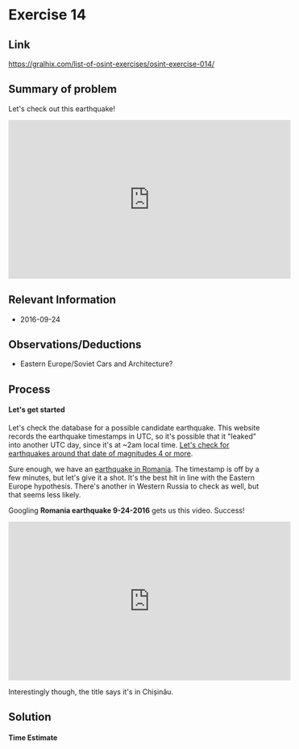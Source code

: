 # Exercise 14

## Link
https://gralhix.com/list-of-osint-exercises/osint-exercise-014/

## Summary of problem

Let's check out this earthquake!
<iframe width="560" height="315" src="https://www.youtube.com/embed/myTG1LpMN7g?si=BhUaYUQeeMWZvPbC" title="YouTube video player" frameborder="0" allow="accelerometer; autoplay; clipboard-write; encrypted-media; gyroscope; picture-in-picture; web-share" referrerpolicy="strict-origin-when-cross-origin" allowfullscreen></iframe>

## Relevant Information
- 2016-09-24

## Observations/Deductions

- Eastern Europe/Soviet Cars and Architecture?

## Process

#### Let's get started
Let's check the database for a possible candidate earthquake. This website records the earthquake timestamps in UTC, so it's possible that it "leaked" into another UTC day, since it's at ~2am local time. [Let's check for earthquakes around that date of magnitudes 4 or more](https://earthquake.usgs.gov/earthquakes/map/?extent=-87.303,126.21094&extent=87.28641,519.96094&range=search&sort=largest&timeZone=utc&search=%7B%22name%22:%22Search%20Results%22,%22params%22:%7B%22starttime%22:%222016-09-23%2000:00:00%22,%22endtime%22:%222016-09-25%2023:59:59%22,%22minmagnitude%22:4,%22orderby%22:%22time%22%7D%7D).




Sure enough, we have an [earthquake in Romania](https://earthquake.usgs.gov/earthquakes/eventpage/us10006s5c/executive). The timestamp is off by a few minutes, but let's give it a shot. It's the best hit in line with the Eastern Europe hypothesis. There's another in Western Russia to check as well, but that seems less likely. 

Googling **Romania earthquake 9-24-2016** gets us this video. Success!
<iframe width="560" height="315" src="https://www.youtube.com/embed/lvGpouFqmJ0?si=azuQB6lJWF785vaV" title="YouTube video player" frameborder="0" allow="accelerometer; autoplay; clipboard-write; encrypted-media; gyroscope; picture-in-picture; web-share" referrerpolicy="strict-origin-when-cross-origin" allowfullscreen></iframe>

Interestingly though, the title says it's in Chișinău.

## Solution

#### Time Estimate
 